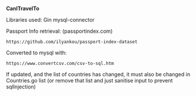 **CanITravelTo**

Libraries used:
Gin
mysql-connector


Passport Info retrieval: (passportindex.com)

`https://github.com/ilyankou/passport-index-dataset`

Converted to mysql with: 

`https://www.convertcsv.com/csv-to-sql.htm`

If updated, and the list of countries has changed, it must also be changed in Countries.go list (or remove that list and just sanitise input to prevent sqlInjection)